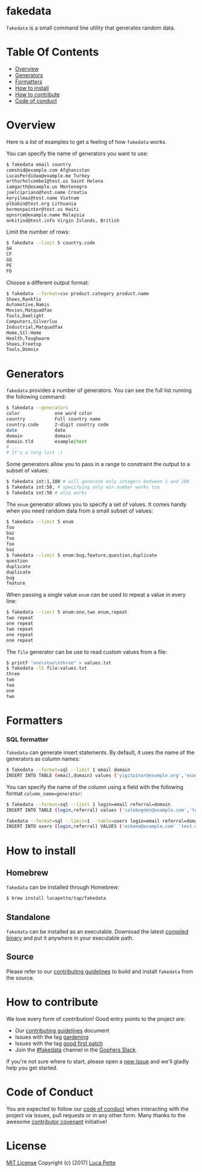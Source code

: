 # fakedata

`fakedata` is a small command line utility that generates random data.

# Table Of Contents

- [Overview](#overview)
- [Generators](#generators)
- [Formatters](#formatters)
- [How to install](#how-to-install)
- [How to contribute](#how-to-contribute)
- [Code of conduct](#code-of-conduct)

# Overview

Here is a list of examples to get a feeling of how `fakedata` works.

You can specify the name of generators you want to use:

```sh
$ fakedata email country
cemshid@example.com Afghanistan
LucasPerdidao@example.me Turkey
arthurholcombe1@test.us Saint Helena
iamgarth@example.us Montenegro
joelcipriano@test.name Croatia
keryilmaz@test.name Vietnam
plbabin@test.org Lithuania
bermonpainter@test.us Haiti
opnsrce@example.name Malaysia
ankitind@test.info Virgin Islands, British
```

Limit the number of rows:

```sh
$ fakedata --limit 5 country.code
SH
CF
GQ
PE
FO
```

Choose a different output format:

```sh
$ fakedata --format=csv product.category product.name
Shoes,Rankfix
Automotive,Namis
Movies,Matquadfax
Tools,Damlight
Computers,Silverlux
Industrial,Matquadfax
Home,Sil-Home
Health,Toughwarm
Shoes,Freetop
Tools,Domnix
```

# Generators

`fakedata` provides a number of generators. You can see the full list running
the following command:

```sh
$ fakedata --generators
color             one word color
country           Full country name
country.code      2-digit country code
date              date
domain            domain
domain.tld        example|test
# ...
# It's a long list :)
```

Some generators allow you to pass in a range to constraint the output to a
subset of values:

```sh
$ fakedata int:1,100 # will generate only integers between 1 and 100
$ fakedata int:50, # specifying only min number works too
$ fakedata int:50 # also works
```

The `enum` generator allows you to specify a set of values. It comes handy when
you need random data from a small subset of values:

```sh
$ fakedata --limit 5 enum
foo
baz
foo
foo
baz
$ fakedata --limit 5 enum:bug,feature,question,duplicate
question
duplicate
duplicate
bug
feature
```

When passing a single value `enum` can be used to repeat a value in every line:

```sh
$ fakedata --limit 5 enum:one,two enum,repeat
two repeat
one repeat
two repeat
one repeat
one repeat
```

The `file` generator can be use to read custom values from a file:

```sh
$ printf "one\ntwo\nthree" > values.txt
$ fakedata -l5 file:values.txt
three
two
two
one
two
```

# Formatters

### SQL formatter

`fakedata` can generate insert statements. By default, it uses the name of the
generators as column names:

```sh
$ fakedata --format=sql --limit 1 email domain
INSERT INTO TABLE (email,domain) values ('yigitpinar@example.org','example.me');
```

You can specify the name of the column using a field with the following format
`column_name=generator`:

```sh
$ fakedata --format=sql --limit 1 login=email referral=domain
INSERT INTO TABLE (login,referral) values ('calebogden@example.com','test.me');
```

```sh
fakedata --format=sql --limit=1 --table=users login=email referral=domain
INSERT INTO users (login,referral) VALUES ('mikema@example.com' 'test.us');
```

# How to install

## Homebrew

`fakedata` can be installed through Homebrew:

``` sh
$ brew install lucapette/tap/fakedata
```

## Standalone

`fakedata` can be installed as an executable. Download the latest [compiled
binary](https://github.com/lucapette/fakedata/releases) and put it anywhere in
your executable path.

## Source

Please refer to our [contributing guidelines](/CONTRIBUTING.md) to build and
install `fakedata` from the source.

# How to contribute

We love every form of contribution! Good entry points to the project are:

- Our [contributing guidelines](/CONTRIBUTING.md) document
- Issues with the tag
  [gardening](https://github.com/lucapette/fakedata/issues?q=is%3Aissue+is%3Aopen+label%3Agardening)
- Issues with the tag [good first
  patch](https://github.com/lucapette/fakedata/issues?q=is%3Aissue+is%3Aopen+label%3A%22good+first+patch%22)
- Join the [#fakedata](https://gophers.slack.com/messages/fakedata/) channel in
the [Gophers Slack](https://invite.slack.golangbridge.org/).

If you're not sure where to start, please open a [new
issue](https://github.com/lucapette/fakedata/issues/new) and we'll gladly help
you get started.

# Code of Conduct

You are expected to follow our [code of conduct](/CODE_OF_CONDUCT.md) when
interacting with the project via issues, pull requests or in any other form.
Many thanks to the awesome [contributor covenant](http://contributor-covenant.org/) initiative!

# License

[MIT License](/LICENSE) Copyright (c) [2017] [Luca Pette](http://lucapette.me)
